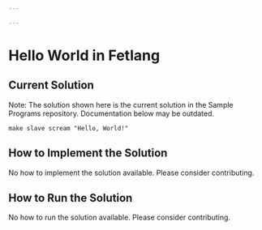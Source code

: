 ```yaml
---

---
```


# Hello World in Fetlang

## Current Solution

Note: The solution shown here is the current solution in the Sample Programs repository. Documentation below may be outdated.

```Fetlang
make slave scream "Hello, World!"

```

## How to Implement the Solution

No how to implement the solution available. Please consider contributing.

## How to Run the Solution

No how to run the solution available. Please consider contributing.